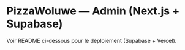 
# PizzaWoluwe — Admin (Next.js + Supabase)
Voir README ci-dessous pour le déploiement (Supabase + Vercel).
